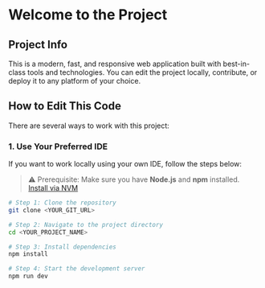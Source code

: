 # Welcome to the Project

## Project Info

This is a modern, fast, and responsive web application built with best-in-class tools and technologies. You can edit the project locally, contribute, or deploy it to any platform of your choice.

## How to Edit This Code

There are several ways to work with this project:

### 1. Use Your Preferred IDE

If you want to work locally using your own IDE, follow the steps below:

> ⚠️ Prerequisite: Make sure you have **Node.js** and **npm** installed.  
> [Install via NVM](https://github.com/nvm-sh/nvm#installing-and-updating)

```sh
# Step 1: Clone the repository
git clone <YOUR_GIT_URL>

# Step 2: Navigate to the project directory
cd <YOUR_PROJECT_NAME>

# Step 3: Install dependencies
npm install

# Step 4: Start the development server
npm run dev
